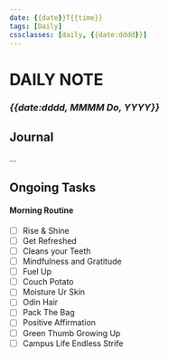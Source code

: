 ```yaml
---
date: {{date}}T{{time}}
tags: [Daily]
cssclasses: [daily, {{date:dddd}}]
---
```

# DAILY NOTE
### *{{date:dddd, MMMM Do, YYYY}}*

## Journal
...

## Ongoing Tasks

#### Morning Routine

- [ ] Rise & Shine
- [ ] Get Refreshed
- [ ] Cleans your Teeth
- [ ] Mindfulness and Gratitude
- [ ] Fuel Up
- [ ] Couch Potato
- [ ] Moisture Ur Skin
- [ ] Odin Hair
- [ ] Pack The Bag
- [ ] Positive Affirmation
- [ ] Green Thumb Growing Up
- [ ] Campus Life Endless Strife